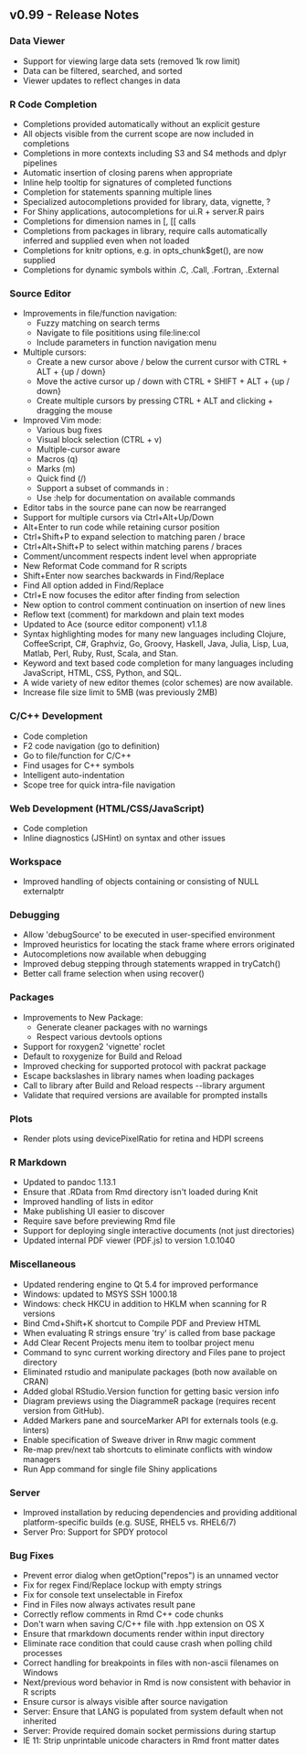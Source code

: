 
## v0.99 - Release Notes

### Data Viewer

- Support for viewing large data sets (removed 1k row limit)
- Data can be filtered, searched, and sorted
- Viewer updates to reflect changes in data

### R Code Completion

 - Completions provided automatically without an explicit gesture
 - All objects visible from the current scope are now included in completions
 - Completions in more contexts including S3 and S4 methods and dplyr pipelines
 - Automatic insertion of closing parens when appropriate
 - Inline help tooltip for signatures of completed functions
 - Completion for statements spanning multiple lines
 - Specialized autocompletions provided for library, data, vignette, ?
 - For Shiny applications, autocompletions for ui.R + server.R pairs
 - Completions for dimension names in [, [[ calls
 - Completions from packages in library, require calls automatically
   inferred and supplied even when not loaded
 - Completions for knitr options, e.g. in opts_chunk$get(), are now supplied
 - Completions for dynamic symbols within .C, .Call, .Fortran, .External

### Source Editor

* Improvements in file/function navigation:
    - Fuzzy matching on search terms
    - Navigate to file posititions using file:line:col
    - Include parameters in function navigation menu
* Multiple cursors:
   - Create a new cursor above / below the current cursor with CTRL + ALT + {up / down}
   - Move the active cursor up / down with CTRL + SHIFT + ALT + {up / down}
   - Create multiple cursors by pressing CTRL + ALT and clicking + dragging the mouse
* Improved Vim mode:
    - Various bug fixes
    - Visual block selection (CTRL + v)
    - Multiple-cursor aware
    - Macros (q)
    - Marks (m)
    - Quick find (/)
    - Support a subset of commands in :
    - Use :help for documentation on available commands
* Editor tabs in the source pane can now be rearranged
* Support for multiple cursors via Ctrl+Alt+Up/Down
* Alt+Enter to run code while retaining cursor position
* Ctrl+Shift+P to expand selection to matching paren / brace
* Ctrl+Alt+Shift+P to select within matching parens / braces
* Comment/uncomment respects indent level when appropriate
* New Reformat Code command for R scripts
* Shift+Enter now searches backwards in Find/Replace
* Find All option added in Find/Replace
* Ctrl+E now focuses the editor after finding from selection
* New option to control comment continuation on insertion of new lines
* Reflow text (comment) for markdown and plain text modes
* Updated to Ace (source editor component) v1.1.8
* Syntax highlighting modes for many new languages including Clojure, CoffeeScript, C#, Graphviz, Go, Groovy, Haskell, Java, Julia, Lisp, Lua, Matlab, Perl, Ruby, Rust, Scala, and Stan.
* Keyword and text based code completion for many languages including JavaScript, HTML, CSS, Python, and SQL.
* A wide variety of new editor themes (color schemes) are now available.
* Increase file size limit to 5MB (was previously 2MB)

### C/C++ Development
    
 - Code completion
 - F2 code navigation (go to definition)
 - Go to file/function for C/C++
 - Find usages for C++ symbols
 - Intelligent auto-indentation
 - Scope tree for quick intra-file navigation
 
### Web Development (HTML/CSS/JavaScript)

 - Code completion
 - Inline diagnostics (JSHint) on syntax and other issues

### Workspace

* Improved handling of objects containing or consisting of NULL externalptr

### Debugging

* Allow 'debugSource' to be executed in user-specified environment
* Improved heuristics for locating the stack frame where errors originated
* Autocompletions now available when debugging
* Improved debug stepping through statements wrapped in tryCatch()
* Better call frame selection when using recover()

### Packages

* Improvements to New Package:
    - Generate cleaner packages with no warnings
    - Respect various devtools options
* Support for roxygen2 'vignette' roclet
* Default to roxygenize for Build and Reload
* Improved checking for supported protocol with packrat package
* Escape backslashes in library names when loading packages
* Call to library after Build and Reload respects --library argument
* Validate that required versions are available for prompted installs

### Plots

* Render plots using devicePixelRatio for retina and HDPI screens

### R Markdown

* Updated to pandoc 1.13.1
* Ensure that .RData from Rmd directory isn't loaded during Knit
* Improved handling of lists in editor
* Make publishing UI easier to discover
* Require save before previewing Rmd file
* Support for deploying single interactive documents (not just directories)
* Updated internal PDF viewer (PDF.js) to version 1.0.1040 

### Miscellaneous

* Updated rendering engine to Qt 5.4 for improved performance
* Windows: updated to MSYS SSH 1000.18
* Windows: check HKCU in addition to HKLM when scanning for R versions
* Bind Cmd+Shift+K shortcut to Compile PDF and Preview HTML
* When evaluating R strings ensure 'try' is called from base package
* Add Clear Recent Projects menu item to toolbar project menu
* Command to sync current working directory and Files pane to project directory
* Eliminated rstudio and manipulate packages (both now available on CRAN)
* Added global RStudio.Version function for getting basic version info
* Diagram previews using the DiagrammeR package (requires recent version from GitHub).
* Added Markers pane and sourceMarker API for externals tools (e.g. linters)
* Enable specification of Sweave driver in Rnw magic comment
* Re-map prev/next tab shortcuts to eliminate conflicts with window managers
* Run App command for single file Shiny applications

### Server

* Improved installation by reducing dependencies and providing additional platform-specific builds (e.g. SUSE, RHEL5 vs. RHEL6/7)
* Server Pro: Support for SPDY protocol

### Bug Fixes

* Prevent error dialog when getOption("repos") is an unnamed vector
* Fix for regex Find/Replace lockup with empty strings 
* Fix for console text unselectable in Firefox
* Find in Files now always activates result pane
* Correctly reflow comments in Rmd C++ code chunks
* Don't warn when saving C/C++ file with .hpp extension on OS X
* Ensure that rmarkdown documents render within input directory
* Eliminate race condition that could cause crash when polling child processes
* Correct handling for breakpoints in files with non-ascii filenames on Windows
* Next/previous word behavior in Rmd is now consistent with behavior in R scripts
* Ensure cursor is always visible after source navigation
* Server: Ensure that LANG is populated from system default when not inherited
* Server: Provide required domain socket permissions during startup
* IE 11: Strip unprintable unicode characters in Rmd front matter dates



